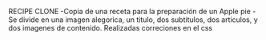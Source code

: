 RECIPE CLONE 
-Copia de una receta para la preparación de un Apple pie
-Se divide en una imagen alegorica, un titulo, dos subtitulos, dos articulos, y dos imagenes de contenido.
Realizadas correciones en el css